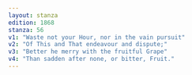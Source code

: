 ```yaml
---
layout: stanza
edition: 1868
stanza: 56
v1: "Waste not your Hour, nor in the vain pursuit"
v2: "Of This and That endeavour and dispute;"
v3: "Better he merry with the fruitful Grape"
v4: "Than sadden after none, or bitter, Fruit."
---
```

